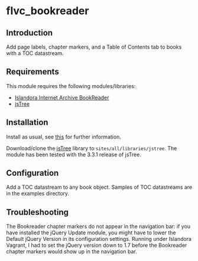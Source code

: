 # flvc_bookreader

## Introduction

Add page labels, chapter markers, and a Table of Contents tab to books with a TOC datastream.

## Requirements

This module requires the following modules/libraries:

* [Islandora Internet Archive BookReader](https://github.com/islandora/islandora_internet_archive_bookreader)
* [jsTree](https://github.com/vakata/jstree)

## Installation

Install as usual, see [this](https://drupal.org/documentation/install/modules-themes/modules-7) for further information.

Download/clone the [jsTree](https://github.com/vakata/jstree) library to `sites/all/libraries/jstree`. The module has been tested with the 3.3.1 release of jsTree.

## Configuration

Add a TOC datastream to any book object. Samples of TOC datastreams are in the examples directory.

## Troubleshooting

The Bookreader chapter markers do not appear in the navigation bar: if you have installed the jQuery Update module, you might have to lower the Default jQuery Version in its configuration settings.  Running under Islandora Vagrant, I had to set the jQuery version down to 1.7 before the Bookreader chapter markers would show up in the navigation bar.
